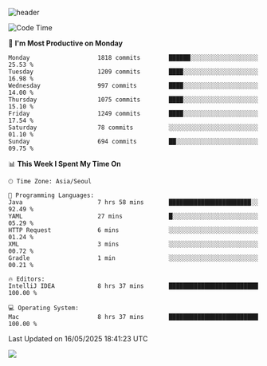 ![header](https://capsule-render.vercel.app/api?type=Egg&color=timeAuto&height=300&section=header&text=PoPo&fontSize=90&animation=fadeIn)

  <!--START_SECTION:waka-->
![Code Time](http://img.shields.io/badge/Code%20Time-2%2C704%20hrs%2037%20mins-blue)

📅 **I'm Most Productive on Monday** 

```text
Monday                   1818 commits        ██████░░░░░░░░░░░░░░░░░░░   25.53 % 
Tuesday                  1209 commits        ████░░░░░░░░░░░░░░░░░░░░░   16.98 % 
Wednesday                997 commits         ████░░░░░░░░░░░░░░░░░░░░░   14.00 % 
Thursday                 1075 commits        ████░░░░░░░░░░░░░░░░░░░░░   15.10 % 
Friday                   1249 commits        ████░░░░░░░░░░░░░░░░░░░░░   17.54 % 
Saturday                 78 commits          ░░░░░░░░░░░░░░░░░░░░░░░░░   01.10 % 
Sunday                   694 commits         ██░░░░░░░░░░░░░░░░░░░░░░░   09.75 % 
```


📊 **This Week I Spent My Time On** 

```text
🕑︎ Time Zone: Asia/Seoul

💬 Programming Languages: 
Java                     7 hrs 58 mins       ███████████████████████░░   92.49 % 
YAML                     27 mins             █░░░░░░░░░░░░░░░░░░░░░░░░   05.29 % 
HTTP Request             6 mins              ░░░░░░░░░░░░░░░░░░░░░░░░░   01.24 % 
XML                      3 mins              ░░░░░░░░░░░░░░░░░░░░░░░░░   00.72 % 
Gradle                   1 min               ░░░░░░░░░░░░░░░░░░░░░░░░░   00.21 % 

🔥 Editors: 
IntelliJ IDEA            8 hrs 37 mins       █████████████████████████   100.00 % 

💻 Operating System: 
Mac                      8 hrs 37 mins       █████████████████████████   100.00 % 
```


 Last Updated on 16/05/2025 18:41:23 UTC
<!--END_SECTION:waka-->



<img src="https://capsule-render.vercel.app/api?type=Egg&color=timeAuto&height=300&section=footer&text=PoPo&fontSize=90&animation=fadeIn&reversal=true" />
